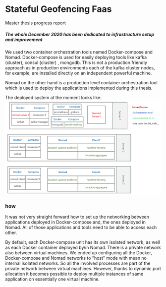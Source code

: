 # Stateful Geofencing Faas
 Master thesis progress report 
##### The whole December 2020 has been dedicated to infrastructure setup and improvement

We used two container orchestration tools named Docker-compose and
Nomad.
Docker-compose is used for easily deploying tools like kafka (cluster), consul (cluster)
, mongodb. This is not a production friendly approach as in production environments
each of the kafka cluster nodes, for example, are installed directly on an independent powerful machine.

Nomad on the other hand is a production level container orchestration tool
which is used to deploy the applications implemented during this thesis.

The deployed system at the moment looks like:
![Resulted deployed system](/work-report/images/Infrsutracture.png)

### how
It was not very straight forward how to set up the networking between
applications deployed in Docker-compose and, the ones deployed in Nomad. 
All of those applications and tools need to be able to access each other.

By default, each Docker-compose unit has its own isolated network, as well as each 
Docker container deployed by/in Nomad. There is a private network also between virtual machines.
We ended up configuring all the Docker, Docker-compose and Nomad networks to
"host" mode with mean no internal isolated networks. So all the involved processes are
part of the private network between virtual machines. However, thanks to dynamic port
allocation it becomes possible to deploy multiple instances of same application on 
essentially one virtual machine.










